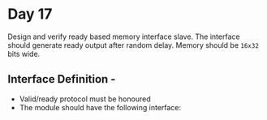 # Day 17
Design and verify ready based memory interface slave. The interface should generate ready output after random delay.
Memory should be `16x32` bits wide.

## Interface Definition - 
- Valid/ready protocol must be honoured
- The module should have the following interface:

```verilog
```
